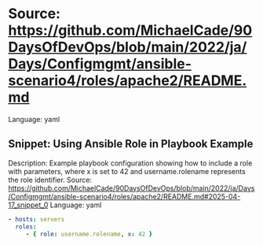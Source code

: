 # Source: https://github.com/MichaelCade/90DaysOfDevOps/blob/main/2022/ja/Days/Configmgmt/ansible-scenario4/roles/apache2/README.md
Language: yaml

## Snippet: Using Ansible Role in Playbook Example
Description: Example playbook configuration showing how to include a role with parameters, where x is set to 42 and username.rolename represents the role identifier.
Source: https://github.com/MichaelCade/90DaysOfDevOps/blob/main/2022/ja/Days/Configmgmt/ansible-scenario4/roles/apache2/README.md#2025-04-17_snippet_0
Language: yaml

```yaml
- hosts: servers
  roles:
     - { role: username.rolename, x: 42 }
```